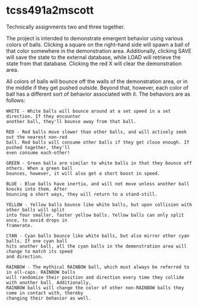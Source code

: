 # tcss491a2mscott
Technically assignments two and three together.

The project is intended to demonstrate emergent behavior using various colors of balls. Clicking 
a square on the right-hand side will spawn a ball of that color somewhere in the demonstration 
area. Additionally, clicking SAVE will save the state to the external database, while LOAD will 
retrieve the state from that database. Clicking the red X will clear the demonstration area.

All colors of balls will bounce off the walls of the demonstration area, or in the middle if they 
get pushed outside. Beyond that, however, each color of ball has a different sort of behavior 
associated with it. The behaviors are as follows:

	WHITE - White balls will bounce around at a set speed in a set direction. If they encounter 
	another ball, they'll bounce away from that ball.
	
	RED - Red balls move slower than other balls, and will actively seek out the nearest non-red 
	ball. Red balls will consume other balls if they get close enough. If pushed together, they'll 
	even consume each-other!
	
	GREEN - Green balls are similar to white balls in that they bounce off others. When a green ball 
	bounces, however, it will also get a short boost in speed.
	
	BLUE - Blue balls have inertia, and will not move unless another ball knocks into them. After 
	bouncing a short ways, they will return to a stand-still.
	
	YELLOW - Yellow balls bounce like white balls, but upon collision with other balls will split 
	into four smaller, faster yellow balls. Yellow balls can only split once, to avoid drops in 
	framerate.
	
	CYAN - Cyan balls bounce like white balls, but also mirror other cyan balls. If one cyan ball 
	hits another ball, all the cyan balls in the demonstration area will change to match its speed 
	and direction.
	
	RAINBOW - The mythical RAINBOW ball, which must always be referred to in all-caps. RAINBOW balls 
	will randomize their position and direction every time they collide with another ball. Additionally, 
	RAINBOW balls will change the color of other non-RAINBOW balls they come in contact with, thereby 
	changing their behavior as well.